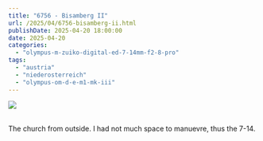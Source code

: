 ```yaml
---
title: "6756 - Bisamberg II"
url: /2025/04/6756-bisamberg-ii.html
publishDate: 2025-04-20 18:00:00
date: 2025-04-20
categories:
  - "olympus-m-zuiko-digital-ed-7-14mm-f2-8-pro"
tags:
  - "austria"
  - "niederosterreich"
  - "olympus-om-d-e-m1-mk-iii"
---
```

<div class="container">
<div class="center"><a target="_blank" href="https://d25zfm9zpd7gm5.cloudfront.net/1200x1200/2020/20201018_130325_lr.jpg"><img class="webfeedsFeaturedVisual" src="https://d25zfm9zpd7gm5.cloudfront.net/0600x0600/2020/20201018_130325_lr.jpg" /></a></div>
</div>
<br />

The church from outside. I had not much space to manuevre, thus the 7-14.
